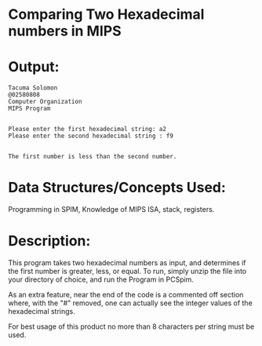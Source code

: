 Comparing Two Hexadecimal numbers in MIPS
=======

Output:
=======

	Tacuma Solomon 
	@02580808 
	Computer Organization 
	MIPS Program 
	
	
	Please enter the first hexadecimal string: a2
	Please enter the second hexadecimal string : f9
	
	
	The first number is less than the second number.
	
	
Data Structures/Concepts Used:
==============================
Programming in SPIM, Knowledge of MIPS ISA, stack, registers.


Description:
============
This program takes two hexadecimal numbers as input, and determines if the first number is greater, less, or equal.
To run, simply unzip the file into your directory of choice, and run the Program in PCSpim.

As an extra feature, near the end of the code is a commented off section where, with the "#" removed, one can
actually see the integer values of the hexadecimal strings.

For best usage of this product no more than 8 characters per string must be used.

